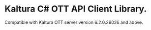 # Kaltura C# OTT API Client Library.
Compatible with Kaltura OTT server version 6.2.0.29026 and above.
